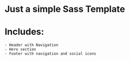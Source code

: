 # Just a simple Sass Template

# Includes:

    - Header with Navigation
    - Hero section
    - Footer with navigation and social icons
